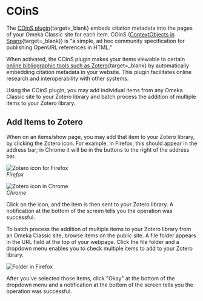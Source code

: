 # COinS

The [COinS plugin](https://omeka.org/classic/plugins/Coins/){target=_blank} embeds citation metadata into the pages of your Omeka Classic site for each item. COinS ([ContextObjects in Spans](https://en.wikipedia.org/wiki/COinS){target=_blank}) is "a simple, ad hoc community specification for publishing OpenURL references in HTML."

When activated, the COinS plugin makes your items viewable to certain [online bibliographic tools such as Zotero](http://www.zotero.org/){target=_blank} by automatically embedding citation metadata in your website. This plugin facilitates online research and interoperability with other systems.

Using the COinS plugin, you may add individual items from any Omeka Classic site to your Zotero library and batch process the addition of multiple items to your Zotero library.

## Add Items to Zotero

When on an items/show page, you may add that item to your Zotero library, by clicking the Zotero icon. For example, in Firefox, this should appear in the address bar; in Chrome it will be in the buttons to the right of the address bar.

![Zotero icon for Firefox](../doc_files/plugin_images/coinsFirefox.jpg)  
*Firefox*

![Zotero icon in Chrome](../doc_files/plugin_images/coinsChrome.png)  
*Chrome*

Click on the icon, and the item is then sent to your Zotero library. A notification at the bottom of the screen tells you the operation was successful.

To batch process the addition of multiple items to your Zotero library from an Omeka Classic site, browse items on the public site. A file folder appears in the URL field at the top of your webpage. Click the file folder and a dropdown menu enables you to check multiple items to add to your Zotero library. 

![Folder in Firefox](../doc_files/plugin_images/coinsFolder.png)

After you've selected those items, click "Okay" at the bottom of the dropdown menu and a notification at the bottom of the screen tells you the operation was successful.